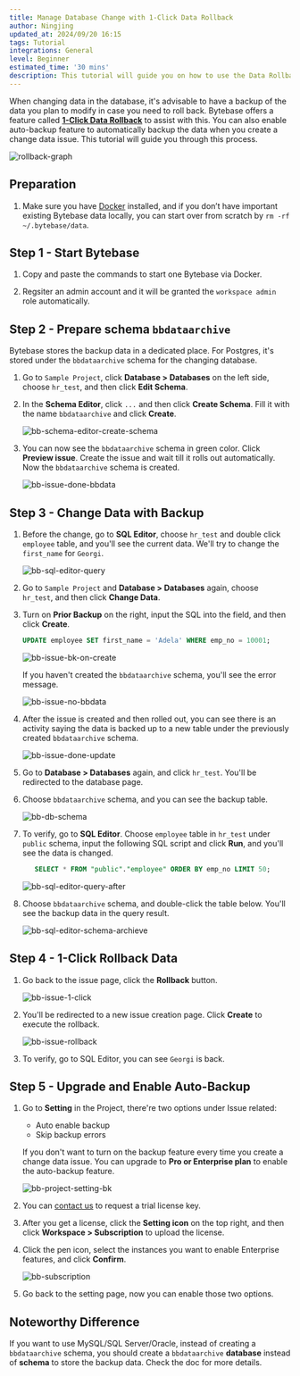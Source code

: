 ```yaml
---
title: Manage Database Change with 1-Click Data Rollback
author: Ningjing
updated_at: 2024/09/20 16:15
tags: Tutorial
integrations: General
level: Beginner
estimated_time: '30 mins'
description: This tutorial will guide you on how to use the Data Rollback feature to manage database data changes in Bytebase, including 1-click rollback and auto-enabled settings.
---
```


When changing data in the database, it's advisable to have a backup of the data you plan to modify in case you need to roll back. Bytebase offers a feature called [**1-Click Data Rollback**](/docs/change-database/rollback-data-changes/) to assist with this. You can also enable auto-backup feature to automatically backup the data when you create a change data issue. This tutorial will guide you through this process.

![rollback-graph](/content/docs/tutorials/data-rollback/rollback-graph.webp)

## Preparation

1. Make sure you have [Docker](https://www.docker.com/) installed, and if you don’t have important existing Bytebase data locally, you can start over from scratch by `rm -rf ~/.bytebase/data`.

## Step 1 - Start Bytebase

1. Copy and paste the commands to start one Bytebase via Docker.

   <IncludeBlock url="/docs/get-started/install/terminal-docker-run-volume"></IncludeBlock>

1. Regsiter an admin account and it will be granted the `workspace admin` role automatically.

## Step 2 - Prepare schema `bbdataarchive`

Bytebase stores the backup data in a dedicated place. For Postgres, it's stored under the `bbdataarchive`
schema for the changing database.

1. Go to `Sample Project`, click **Database > Databases** on the left side, choose `hr_test`, and then click **Edit Schema**.

1. In the **Schema Editor**, click `...` and then click **Create Schema**. Fill it with the name `bbdataarchive` and click **Create**.

   ![bb-schema-editor-create-schema](/content/docs/tutorials/data-rollback/bb-schema-editor-create-schema.webp)

1. You can now see the `bbdataarchive` schema in green color. Click **Preview issue**. Create the issue and wait till it rolls out automatically. Now the `bbdataarchive` schema is created.

   ![bb-issue-done-bbdata](/content/docs/tutorials/data-rollback/bb-issue-done-bbdata.webp)

## Step 3 - Change Data with Backup

1. Before the change, go to **SQL Editor**, choose `hr_test` and double click `employee` table, and you'll see the current data. We'll try to change the `first_name` for `Georgi`.

   ![bb-sql-editor-query](/content/docs/tutorials/data-rollback/bb-sql-editor-query.webp)

1. Go to `Sample Project` and **Database > Databases** again, choose `hr_test`, and then click **Change Data**.

1. Turn on **Prior Backup** on the right, input the SQL into the field, and then click **Create**.

   ```sql
   UPDATE employee SET first_name = 'Adela' WHERE emp_no = 10001;
   ```

   ![bb-issue-bk-on-create](/content/docs/tutorials/data-rollback/bb-issue-bk-on-create.webp)

   If you haven't created the `bbdataarchive` schema, you'll see the error message.

   ![bb-issue-no-bbdata](/content/docs/tutorials/data-rollback/bb-issue-no-bbdata.webp)

1. After the issue is created and then rolled out, you can see there is an activity saying the data is backed up to a new table under the previously created `bbdataarchive` schema.

   ![bb-issue-done-update](/content/docs/tutorials/data-rollback/bb-issue-done-update.webp)

1. Go to **Database > Databases** again, and click `hr_test`. You'll be redirected to the database page.

1. Choose `bbdataarchive` schema, and you can see the backup table.

   ![bb-db-schema](/content/docs/tutorials/data-rollback/bb-db-schema.webp)

1. To verify, go to **SQL Editor**. Choose `employee` table in `hr_test` under `public` schema, input the following SQL script and click **Run**, and you'll see the data is changed.

   ```sql
      SELECT * FROM "public"."employee" ORDER BY emp_no LIMIT 50;
   ```

   ![bb-sql-editor-query-after](/content/docs/tutorials/data-rollback/bb-sql-editor-query-after.webp)

1. Choose `bbdataarchive` schema, and double-click the table below. You'll see the backup data in the query result.

   ![bb-sql-editor-schema-archieve](/content/docs/tutorials/data-rollback/bb-sql-editor-schema-archieve.webp)

## Step 4 - 1-Click Rollback Data

1. Go back to the issue page, click the **Rollback** button.

   ![bb-issue-1-click](/content/docs/tutorials/data-rollback/bb-issue-1-click.webp)

1. You'll be redirected to a new issue creation page. Click **Create** to execute the rollback.

   ![bb-issue-rollback](/content/docs/tutorials/data-rollback/bb-issue-rollback.webp)

1. To verify, go to SQL Editor, you can see `Georgi` is back.

## Step 5 - Upgrade and Enable Auto-Backup

1. Go to **Setting** in the Project, there're two options under Issue related:

   - Auto enable backup
   - Skip backup errors

   If you don't want to turn on the backup feature every time you create a change data issue. You can upgrade to **Pro or Enterprise plan** to enable the auto-backup feature.

   ![bb-project-setting-bk](/content/docs/tutorials/data-rollback/bb-project-setting-bk.webp)

1. You can [contact us](/contact-us) to request a trial license key.

1. After you get a license, click the **Setting icon** on the top right, and then click **Workspace > Subscription** to upload the license.

1. Click the pen icon, select the instances you want to enable Enterprise features, and click **Confirm**.

   ![bb-subscription](/content/docs/tutorials/data-rollback/bb-subscription.webp)

1. Go back to the setting page, now you can enable those two options.

## Noteworthy Difference

If you want to use MySQL/SQL Server/Oracle, instead of creating a `bbdataarchive` schema, you should create a `bbdataarchive` **database** instead of **schema** to store the backup data. Check the doc for more details.

<DocLinkBlock url="/docs/change-database/rollback-data-changes/" title="Data Rollback Doc"></DocLinkBlock>
